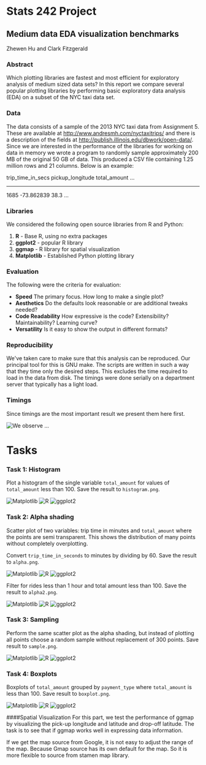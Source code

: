 # Stats 242 Project

## Medium data EDA visualization benchmarks

Zhewen Hu and Clark Fitzgerald

### Abstract

Which plotting libraries are fastest and most efficient for 
exploratory analysis of medium sized data sets?
In this report we compare several popular plotting libraries by performing
basic exploratory data analysis (EDA) on a subset of the NYC taxi data set.

### Data

The data consists of a sample of the 2013 NYC taxi data from Assignment 5.
These are available at http://www.andresmh.com/nyctaxitrips/ and there is a
description of the fields at http://publish.illinois.edu/dbwork/open-data/.
Since we are interested in the performance of the libraries for working on
data in memory 
we wrote a program to randomly sample approximately 200 MB of the original 50 GB of data.
This produced a CSV file containing 1.25 million rows and 21
columns. Below is an example:

trip_time_in_secs   pickup_longitude    total_amount ...
-----------------   ----------------    ------------ ---
1685                -73.862839          38.3
...

### Libraries

We considered the following open source libraries from R and Python:

1. __R__ - Base R, using no extra packages
2. __ggplot2__ - popular R library
3. __ggmap__ - R library for spatial visualization
4. __Matplotlib__ - Established Python plotting library

### Evaluation

The following were the criteria for evaluation:

- __Speed__ The primary focus. How long to make a single plot? 
- __Aesthetics__ Do the defaults look reasonable or are additional tweaks
  needed?
- __Code Readability__ How expressive is the code? Extensibility?
  Maintainability? Learning curve?
- __Versatility__ Is it easy to show the output in different formats?

### Reproducibility

We've taken care to make sure that this analysis can be reproduced. Our
principal tool for this is GNU make.
The scripts are written in such a way that they time only the desired
steps. This excludes the time required to load in the data from disk.
The timings were done serially on a department server that typically has a
light load.

### Timings

Since timings are the most important result we present them here first.

![We observe ...](timingplots.png)

# Tasks

### Task 1: Histogram

Plot a histogram of the single variable `total_amount` for values of 
`total_amount` less than 100. Save the result to `histogram.png`.

![Matplotlib](matplotlib/histogram.png)
![R](R/histogram.png)
![ggplot2](ggplot2/histogram.png)

### Task 2: Alpha shading 

Scatter plot of two variables: trip time in minutes and `total_amount`
where the points are semi transparent. 
This shows the distribution of many points without completely overplotting.

Convert `trip_time_in_seconds` to minutes by dividing by 60.
Save the result to `alpha.png`.

![Matplotlib](matplotlib/alpha.png)
![R](R/alpha.png)
![ggplot2](ggplot2/alpha.png)

Filter for rides less than 1 hour and total amount less than 100. 
    Save the result to `alpha2.png`.

![Matplotlib](matplotlib/alpha2.png)
![R](R/alpha2.png)
![ggplot2](ggplot2/alpha2.png)

### Task 3: Sampling

Perform the same scatter plot as the alpha shading, but instead of plotting
all points choose a random sample without replacement of 300 points.
Save result to `sample.png`.

![Matplotlib](matplotlib/sample.png)
![R](R/sample.png)
![ggplot2](ggplot2/sample.png)

### Task 4: Boxplots

Boxplots of `total_amount` grouped by `payment_type` where `total_amount`
is less than 100.
Save result to `boxplot.png`.

![Matplotlib](matplotlib/boxplot.png)
![R](R/boxplot.png)
![ggplot2](ggplot2/boxplot.png)

####Spatial Visualization
For this part, we test the performance of ggmap by visualizing the pick-up longitude and latitude and drop-off latitude. The task is to see that if ggmap works well in expressing data information.

If we get the map source from Google, it is not easy to adjust the range of the map. Because Gmap source has its own default for the map. So it is more flexible to source from stamen map library. 
